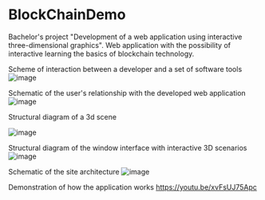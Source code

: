 # BlockChainDemo
Bachelor's project "Development of a web application using interactive three-dimensional graphics".  Web application with the possibility of interactive learning the basics of blockchain technology.

Scheme of interaction between a developer and a set of software tools
![image](https://github.com/alexeipogorelyi/BlockChainDemo/assets/31846412/c5886695-1e1b-4893-ab01-276285d99ad2)

Schematic of the user's relationship with the developed web application
![image](https://github.com/alexeipogorelyi/BlockChainDemo/assets/31846412/92b54c82-9015-4d00-bda6-157f25263980)

Structural diagram of a 3d scene

![image](https://github.com/alexeipogorelyi/BlockChainDemo/assets/31846412/af273ba3-d9a5-4789-a145-7773e8ff04dc)

Structural diagram of the window interface with interactive 3D scenarios
![image](https://github.com/alexeipogorelyi/BlockChainDemo/assets/31846412/69dbb275-fd7f-40b2-8ee4-9fe6a94e37fe)

Schematic of the site architecture
![image](https://github.com/alexeipogorelyi/BlockChainDemo/assets/31846412/03332d66-7d7b-4aca-9ad3-cbedd738f777)

Demonstration of how the application works
 https://youtu.be/xvFsUJ75Apc
